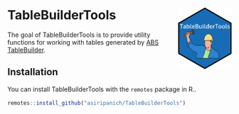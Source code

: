 
<!-- README.md is generated from README.Rmd. Please edit that file -->

# TableBuilderTools <img src="man/figures/logo.png" align="right" height="139" />

<!-- badges: start -->

<!-- badges: end -->

The goal of TableBuilderTools is to provide utility functions for
working with tables generated by [ABS
TableBuilder](https://auth.censusdata.abs.gov.au/webapi/jsf/tableView/tableView.xhtml).

## Installation

You can install TableBuilderTools with the `remotes` package in R..

``` r
remotes::install_github("asiripanich/TableBuilderTools")
```
